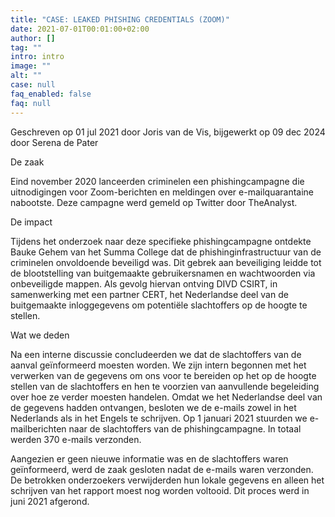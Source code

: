 ```yaml
---
title: "CASE: LEAKED PHISHING CREDENTIALS (ZOOM)"
date: 2021-07-01T00:01:00+02:00
author: []
tag: ""
intro: intro
image: ""
alt: ""
case: null
faq_enabled: false
faq: null
---
```


Geschreven op 01 jul 2021 door Joris van de Vis, bijgewerkt op 09 dec 2024 door Serena de Pater

De zaak

Eind november 2020 lanceerden criminelen een phishingcampagne die uitnodigingen voor Zoom-berichten en meldingen over e-mailquarantaine nabootste. Deze campagne werd gemeld op Twitter door TheAnalyst.

De impact

Tijdens het onderzoek naar deze specifieke phishingcampagne ontdekte Bauke Gehem van het Summa College dat de phishinginfrastructuur van de criminelen onvoldoende beveiligd was. Dit gebrek aan beveiliging leidde tot de blootstelling van buitgemaakte gebruikersnamen en wachtwoorden via onbeveiligde mappen. Als gevolg hiervan ontving DIVD CSIRT, in samenwerking met een partner CERT, het Nederlandse deel van de buitgemaakte inloggegevens om potentiële slachtoffers op de hoogte te stellen.

Wat we deden

Na een interne discussie concludeerden we dat de slachtoffers van de aanval geïnformeerd moesten worden. We zijn intern begonnen met het verwerken van de gegevens om ons voor te bereiden op het op de hoogte stellen van de slachtoffers en hen te voorzien van aanvullende begeleiding over hoe ze verder moesten handelen. Omdat we het Nederlandse deel van de gegevens hadden ontvangen, besloten we de e-mails zowel in het Nederlands als in het Engels te schrijven. Op 1 januari 2021 stuurden we e-mailberichten naar de slachtoffers van de phishingcampagne. In totaal werden 370 e-mails verzonden.

Aangezien er geen nieuwe informatie was en de slachtoffers waren geïnformeerd, werd de zaak gesloten nadat de e-mails waren verzonden. De betrokken onderzoekers verwijderden hun lokale gegevens en alleen het schrijven van het rapport moest nog worden voltooid. Dit proces werd in juni 2021 afgerond.
